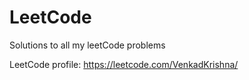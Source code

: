 # LeetCode
Solutions to all my leetCode problems

LeetCode profile: https://leetcode.com/VenkadKrishna/
